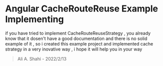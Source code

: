 # Angular CacheRouteReuse Example Implementing

if you have tried to implement CacheRouteReuseStrategy , you already know that it dosen't have a good documentation and there is no solid example of it , so i created this example project and implemented cache strategy in a very inovative way , i hope it will help you in your way 


>Ali A. Shahi - 2022/2/13